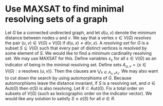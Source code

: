 Use MAXSAT to find minimal resolving sets of a graph
====================================================
Let $G$ be a connected undirected graph, and let $d(u,v)$ denote the
minimum distance between nodes $u$ and $v$.  We say that a vertex $x
\in V(G)$ *resolves* the pair $(u,v) \in V(G) \times V(G)$ if $d(u,x)
\ne d(v,x)$.  A *resolving set* for $G$ is a subset $S \subseteq V(G)$
such that every pair of distinct vertices is resolved by some element
of $S$.  We would like to find a minimum cardinality resolving set.
We may use MAXSAT for this.  Define variables $`x_s`$ for all
$`s \in V(G)`$ as an indicator of being in the minimal resolving set.  Define
sets $`A_{u,v} = \{s \in V(G): s \text{ resolves } (u,v)\}`$.  Then the
clauses are $`\bigvee_{x \in A _ {u,v} x_s}`$.  We may also want to cut
down the search by using automorphisms of $G$.  Because automorphisms
leave the distance invariant, if $S$ is a resolving set, and
$`\sigma \in \text{Aut}(G)`$ then $\sigma(S)$ is also resolving.
Let $R \subset \text{Aut}(G)$.
Fix a total order on subsets of $V(G)$ (such as
lexicographic order on the indicator vector). We would like any
solution to satisfy $S \le \sigma(S)$ for all $\sigma \in R$.
